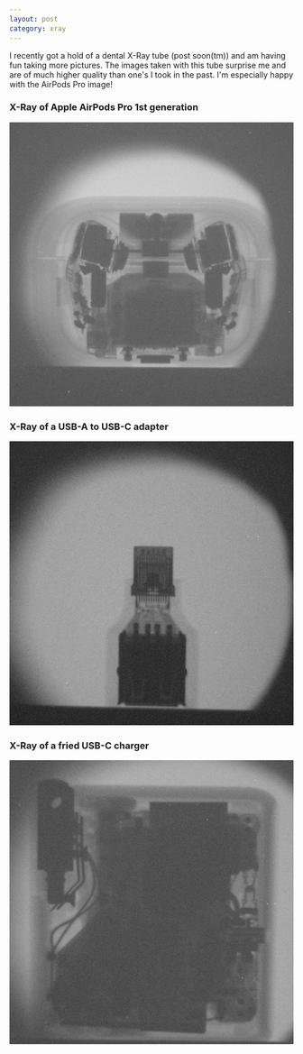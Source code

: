 ```yaml
---
layout: post
category: xray
---
```


I recently got a hold of a dental X-Ray tube (post soon(tm)) and am having fun taking more pictures. The images taken with this tube surprise me and are of much higher quality than one's I took in the past. I'm especially happy with the AirPods Pro image!

### X-Ray of Apple AirPods Pro 1st generation
![X-ray of AirPods](/pictures/xrays/Xray_20240520_AirPodsPro.jpg)
### X-Ray of a USB-A to USB-C adapter
![X-ray of a USB Adapter](/pictures/xrays/Xray_20240520_USBAtoUSBCAdapter.jpg)
### X-Ray of a fried USB-C charger
![X-ray of USB-C Charger](/pictures/xrays/Xray_20240520_USBCCharger.jpg)
